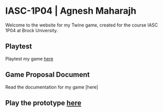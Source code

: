 # IASC-1P04 | Agnesh Maharajh

Welcome to the website for my Twine game, created for the course IASC 1P04 at Brock University.

## Playtest

Playtest my game [here](https://agnesh11.github.io/IASC-1P04/prototype/TheAftermath.html)

## Game Proposal Document

Read the documentation for my game [here]

## Play the prototype [here](https://agnesh11.github.io/IASC-1P04/prototype/TheAftermath.html)
